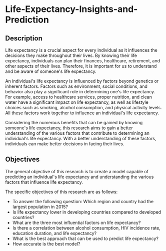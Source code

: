 # Life-Expectancy-Insights-and-Prediction

## Description
Life expectancy is a crucial aspect for every individual as it influences the decisions they make throughout their lives. By knowing their life expectancy, individuals can plan their finances, healthcare, retirement, and other aspects of their lives. Therefore, it is important for us to understand and be aware of someone's life expectancy.

An individual's life expectancy is influenced by factors beyond genetics or inherent factors. Factors such as environment, social conditions, and behavior also play a significant role in determining one's life expectancy. For example, access to healthcare services, proper nutrition, and clean water have a significant impact on life expectancy, as well as lifestyle choices such as smoking, alcohol consumption, and physical activity levels. All these factors work together to influence an individual's life expectancy.

Considering the numerous benefits that can be gained by knowing someone's life expectancy, this research aims to gain a better understanding of the various factors that contribute to determining an individual's life expectancy. With a better understanding of these factors, individuals can make better decisions in facing their lives.

## Objectives
The general objective of this research is to create a model capable of predicting an individual's life expectancy and understanding the various factors that influence life expectancy.

The specific objectives of this research are as follows:
* To answer the following question: Which region and country had the largest population in 2015?
* Is life expectancy lower in developing countries compared to developed countries?
* What are the three most influential factors on life expectancy?
* Is there a correlation between alcohol consumption, HIV incidence rate, education duration, and life expectancy?
* What is the best approach that can be used to predict life expectancy?
* How accurate is the best model?
